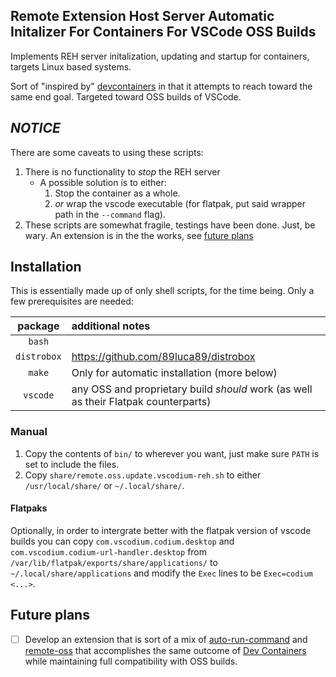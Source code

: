 ## Remote Extension Host Server Automatic Initalizer For Containers For VSCode OSS Builds
Implements REH server initalization, updating and startup for containers, targets Linux based systems.

Sort of "inspired by" [devcontainers](https://containers.dev/) in that it attempts to reach toward the same end goal.
Targeted toward OSS builds of VSCode.

## *NOTICE*
There are some caveats to using these scripts:
1. There is no functionality to *stop* the REH server
   - A possible solution is to either:
      1. Stop the container as a whole.
      2. *or* wrap the vscode executable (for flatpak, put said wrapper path in the `--command` flag).
2. These scripts are somewhat fragile, testings have been done. Just, be wary. An extension is in the the works, see [future plans](#future-plans)

## Installation
This is essentially made up of only shell scripts, for the time being. Only a few prerequisites are needed:

| package     | additional notes |
| :---------: | :--------------- |
| `bash`      | |
| `distrobox` | https://github.com/89luca89/distrobox |
| `make`      | Only for automatic installation (more below) |
| `vscode`    | any OSS and proprietary build *should* work (as well as their Flatpak counterparts) |

### Manual
1. Copy the contents of `bin/` to wherever you want, just make sure `PATH` is set to include the files.
2. Copy `share/remote.oss.update.vscodium-reh.sh` to either `/usr/local/share/` or `~/.local/share/`.

#### Flatpaks
Optionally, in order to intergrate better with the flatpak version of vscode builds you can copy
`com.vscodium.codium.desktop` and `com.vscodium.codium-url-handler.desktop` from `/var/lib/flatpak/exports/share/applications/`
to `~/.local/share/applications` and modify the `Exec` lines to be `Exec=codium <...>`.

## Future plans

- [ ] Develop an extension that is sort of a mix of [auto-run-command](https://github.com/GabiGrin/vscode-auto-run-command) and [remote-oss](https://github.com/xaberus/vscode-remote-oss) that accomplishes the same outcome of [Dev Containers](https://marketplace.visualstudio.com/items?itemName=ms-vscode-remote.remote-containers) while maintaining full compatibility with OSS builds.
